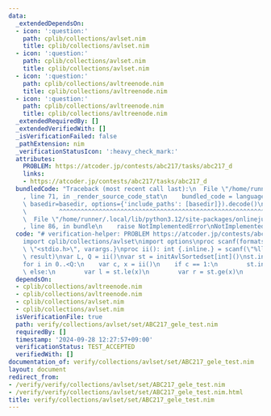 ```yaml
---
data:
  _extendedDependsOn:
  - icon: ':question:'
    path: cplib/collections/avlset.nim
    title: cplib/collections/avlset.nim
  - icon: ':question:'
    path: cplib/collections/avlset.nim
    title: cplib/collections/avlset.nim
  - icon: ':question:'
    path: cplib/collections/avltreenode.nim
    title: cplib/collections/avltreenode.nim
  - icon: ':question:'
    path: cplib/collections/avltreenode.nim
    title: cplib/collections/avltreenode.nim
  _extendedRequiredBy: []
  _extendedVerifiedWith: []
  _isVerificationFailed: false
  _pathExtension: nim
  _verificationStatusIcon: ':heavy_check_mark:'
  attributes:
    PROBLEM: https://atcoder.jp/contests/abc217/tasks/abc217_d
    links:
    - https://atcoder.jp/contests/abc217/tasks/abc217_d
  bundledCode: "Traceback (most recent call last):\n  File \"/home/runner/.local/lib/python3.12/site-packages/onlinejudge_verify/documentation/build.py\"\
    , line 71, in _render_source_code_stat\n    bundled_code = language.bundle(stat.path,\
    \ basedir=basedir, options={'include_paths': [basedir]}).decode()\n          \
    \         ^^^^^^^^^^^^^^^^^^^^^^^^^^^^^^^^^^^^^^^^^^^^^^^^^^^^^^^^^^^^^^^^^^^^^^^^^^^^^^^^^\n\
    \  File \"/home/runner/.local/lib/python3.12/site-packages/onlinejudge_verify/languages/nim.py\"\
    , line 86, in bundle\n    raise NotImplementedError\nNotImplementedError\n"
  code: "# verification-helper: PROBLEM https://atcoder.jp/contests/abc217/tasks/abc217_d\n\
    import cplib/collections/avlset\nimport options\nproc scanf(formatstr: cstring){.header:\
    \ \"<stdio.h>\", varargs.}\nproc ii(): int {.inline.} = scanf(\"%lld\\n\", addr\
    \ result)\nvar L, Q = ii()\nvar st = initAvlSortedset[int]()\nst.incl(0)\nst.incl(L)\n\
    for i in 0..<Q:\n    var c, x = ii()\n    if c == 1:\n        st.incl(x)\n   \
    \ else:\n        var l = st.le(x)\n        var r = st.ge(x)\n        echo r.get()-l.get()\n"
  dependsOn:
  - cplib/collections/avltreenode.nim
  - cplib/collections/avltreenode.nim
  - cplib/collections/avlset.nim
  - cplib/collections/avlset.nim
  isVerificationFile: true
  path: verify/collections/avlset/set/ABC217_gele_test.nim
  requiredBy: []
  timestamp: '2024-09-28 12:27:57+09:00'
  verificationStatus: TEST_ACCEPTED
  verifiedWith: []
documentation_of: verify/collections/avlset/set/ABC217_gele_test.nim
layout: document
redirect_from:
- /verify/verify/collections/avlset/set/ABC217_gele_test.nim
- /verify/verify/collections/avlset/set/ABC217_gele_test.nim.html
title: verify/collections/avlset/set/ABC217_gele_test.nim
---
```

